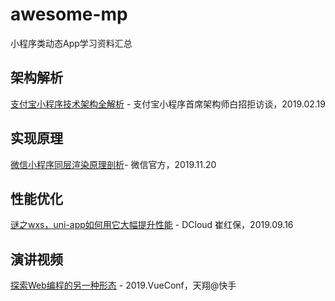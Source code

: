 # awesome-mp
小程序类动态App学习资料汇总

## 架构解析

[支付宝小程序技术架构全解析](https://www.infoq.cn/article/ullETz7q_Ue4dUptKgKC) - 支付宝小程序首席架构师白招拒访谈，2019.02.19

## 实现原理

[微信小程序同层渲染原理剖析](https://developers.weixin.qq.com/community/develop/article/doc/000c4e433707c072c1793e56f5c813?page=1#comment-list)- 微信官方，2019.11.20

## 性能优化

[谜之wxs，uni-app如何用它大幅提升性能](https://juejin.im/post/5d7f366b6fb9a06af8250bc4) - DCloud 崔红保，2019.09.16

## 演讲视频

[探索Web编程的另一种形态](https://v.qq.com/x/page/n0886gkx6yh.html) - 2019.VueConf，天翔@快手
